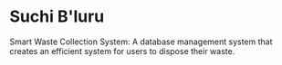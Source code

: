 # Suchi B'luru
Smart Waste Collection System: A database management system that creates an efficient system for users to dispose their waste.
